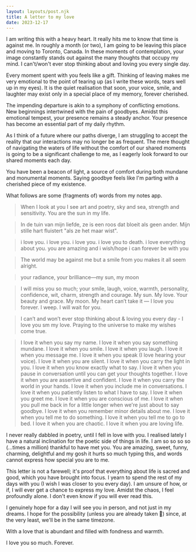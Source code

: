 ```yaml
---
layout: layouts/post.njk
title: A letter to my love
date: 2023-12-17
---
```

I am writing this with a heavy heart. It really hits me to know that time is against me. In roughly a month (or two), I am going to be leaving this place and moving to Toronto, Canada. In these moments of contemplation, your image constantly stands out against the many thoughts that occupy my mind. I can't/won't ever stop thinking about and loving you every single day.

Every moment spent with you feels like a gift. Thinking of leaving makes me very emotional to the point of tearing up (as I write these words, tears well up in my eyes). It is the quiet realisation that soon, your voice, smile, and laughter may exist only in a special place of my memory, forever cherished.

The impending departure is akin to a symphony of conflicting emotions. New beginnings intertwined with the pain of goodbyes. Amidst this emotional tempest, your presence remains a steady anchor. Your presence has become an essential part of my daily rhythm.

As I think of a future where our paths diverge, I am struggling to accept the reality that our interactions may no longer be as frequent. The mere thought of navigating the waters of life without the comfort of our shared moments is going to be a significant challenge to me, as I eagerly look forward to our shared moments each day.

You have been a beacon of light, a source of comfort during both mundane and monumental moments. Saying goodbye feels like I'm parting with a cherished piece of my existence.

What follows are some (fragments of) words from my notes app.

> When I look at you I see art and poetry, sky and sea, strength and sensitivity. You are the sun in my life.

> In de tuin van mijn liefde, ze is een roos dat bloeit als geen ander. Mijn stille hart fluistert "als ze het maar wist".

> i love you. i love you. i love you. i love you to death. i love everything about you. you are amazing and i wish/hope i can forever be with you

> The world may be against me but a smile from you makes it all seem alright.

> your radiance, your brilliance—my sun, my moon

> I will miss you so much; your smile, laugh, voice, warmth, personality, confidence, wit, charm, strength and courage. My sun. My love. Your beauty and grace. My moon. My heart can’t take it — I love you forever. I weep. I will wait for you.

> I can’t and won’t ever stop thinking about & loving you every day - I love you sm my love. Praying to the universe to make my wishes come true.

> I love it when you say my name. I love it when you say something mundane. I love it when you smile. I love it when you laugh. I love it when you message me. I love it when you speak (I love hearing your voice). I love it when you are silent. I love it when you carry the light in you. I love it when you know exactly what to say. I love it when you pause in conversation until you can get your thoughts together. I love it when you are assertive and confident. I love it when you carry the world in your hands. I love it when you include me in conversations. I love it when you patiently listen to what I have to say. I love it when you greet me. I love it when you are conscious of me. I love it when you pull me back in for a little longer when we're just about to say goodbye. I love it when you remember minor details about me. I love it when you tell me to do something. I love it when you tell me to go to bed. I love it when you are chaotic. I love it when you are loving life. 

I never really dabbled in poetry, until I fell in love with you. I realised lately I have a natural inclination for the poetic side of things in life. I am so so so so (...times a million) thankful to have met you. You are amazing, sweet, funny, charming, delightful and my gosh it hurts so much typing this, and words cannot express how special you are to me.

This letter is not a farewell; it's proof that everything about life is sacred and good, which you have brought into focus. I yearn to spend the rest of my days with you (I wish I was closer to you every day). I am unsure of how, or if, I will ever get a chance to express my love. Amidst the chaos, I feel profoundly alone. I don't even know if you will ever read this.

I genuinely hope for a day I will see you in person, and not just in my dreams. I hope for the possibility (unless you are already taken 🥲) since, at the very least, we'll be in the same timezone.

With a love that is abundant and filled with fondness and warmth.

I love you so much. Forever.